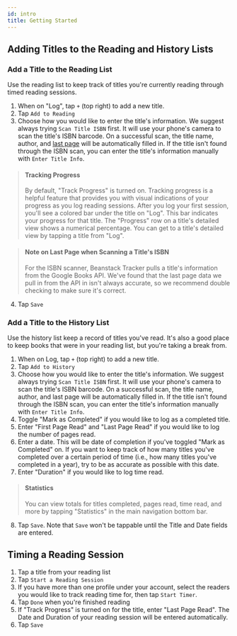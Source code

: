 ```yaml
---
id: intro
title: Getting Started
---
```


## Adding Titles to the Reading and History Lists
### Add a Title to the Reading List
Use the reading list to keep track of titles you're currently reading through timed reading sessions.
1. When on "Log", tap `+` (top right) to add a new title.
2. Tap `Add to Reading`
3. Choose how you would like to enter the title's information. We suggest always trying `Scan Title ISBN` first. It will use your phone's camera to scan the title's ISBN barcode. On a successful scan, the title name, author, and [last page](#note-on-last-page-when-scanning-a-title-s-isbn) will be automatically filled in. If the title isn't found through the ISBN scan, you can enter the title's information manually with `Enter Title Info`.
> #### Tracking Progress
> By default, "Track Progress" is turned on. Tracking progress is a helpful feature that provides you with visual indications of your progress as you log reading sessions. After you log your first session, you'll see a colored bar under the title on "Log". This bar indicates your progress for that title. The "Progress" row on a title's detailed view shows a numerical percentage. You can get to a title's detailed view by tapping a title from "Log".

> #### Note on Last Page when Scanning a Title's ISBN
> For the ISBN scanner, Beanstack Tracker pulls a title's information from the Google Books API. We've found that the last page data we pull in from the API in isn't always accurate, so we recommend double checking to make sure it's correct.

4. Tap `Save`

### Add a Title to the History List
Use the history list keep a record of titles you've read. It's also a good place to keep books that were in your reading list, but you're taking a break from.
1. When on Log, tap `+` (top right) to add a new title.
2. Tap `Add to History`
3. Choose how you would like to enter the title's information. We suggest always trying `Scan Title ISBN` first. It will use your phone's camera to scan the title's ISBN barcode. On a successful scan, the title name, author, and last page will be automatically filled in. If the title isn't found through the ISBN scan, you can enter the title's information manually with `Enter Title Info`.
4. Toggle "Mark as Completed" if you would like to log as a completed title.
5. Enter "First Page Read" and "Last Page Read" if you would like to log the number of pages read.
6. Enter a date. This will be date of completion if you've toggled "Mark as Completed" on. If you want to keep track of how many titles you've completed over a certain period of time (i.e., how many titles you've completed in a year), try to be as accurate as possible with this date.
7. Enter "Duration"  if you would like to log time read.
> #### Statistics
> You can view totals for titles completed, pages read, time read, and more by tapping "Statistics" in the main navigation bottom bar.
8. Tap `Save`. Note that `Save` won't be tappable until the Title and Date fields are entered.

## Timing a Reading Session
1. Tap a title from your reading list
2. Tap `Start a Reading Session`
3. If you have more than one profile under your account, select the readers you would like to track reading time for, then tap `Start Timer`.
4. Tap `Done` when you're finished reading
5. If "Track Progress" is turned on for the title, enter "Last Page Read". The Date and Duration of your reading session will be entered automatically.
5. Tap `Save`
